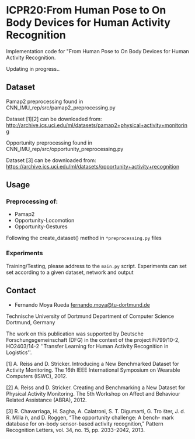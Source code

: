 # ICPR20:From Human Pose to On Body Devices for Human Activity Recognition
Implementation code for "From Human Pose to On Body Devices for Human Activity Recognition.

Updating in progress..

## Dataset
Pamap2 preprocessing found in CNN_IMU_rep/src/pamap2_preprocessing.py

Dataset [1][2] can be downloaded from:
http://archive.ics.uci.edu/ml/datasets/pamap2+physical+activity+monitoring


Opportunity preprocessing found in CNN_IMU_rep/src/opportunity_preprocessing.py

Dataset [3] can be downloaded from:
https://archive.ics.uci.edu/ml/datasets/opportunity+activity+recognition

## Usage

### Preprocessing of:
 - Pamap2
 - Opportunity-Locomotion
 - Opportunity-Gestures

Following the create_dataset() method in `*preprocessing.py` files


### Experiments
Training/Testing, please address to the `main.py` script.
Experiments can set set according to a given dataset, network and output

## Contact

  - Fernando Moya Rueda   fernando.moya@tu-dortmund.de
  
Technische University of Dortmund
Department of Computer Science
Dortmund, Germany
  
  
The work on this publication was supported by Deutsche Forschungsgemeinschaft (DFG) in the context of the project Fi799/10-2, HO2403/14-2 ''Transfer Learning for Human Activity Recognition in Logistics''.


[1] A. Reiss and D. Stricker. Introducing a New Benchmarked Dataset for Activity Monitoring. The 16th IEEE International Symposium on Wearable Computers (ISWC), 2012.

[2] A. Reiss and D. Stricker. Creating and Benchmarking a New Dataset for Physical Activity Monitoring. The 5th Workshop on Affect and Behaviour Related Assistance (ABRA), 2012.

[3] R. Chavarriaga, H. Sagha, A. Calatroni, S. T. Digumarti, G. Tro ̈ster, J. d. R. Milla ́n, and D. Roggen, “The opportunity challenge: A bench- mark database for on-body sensor-based activity recognition,” Pattern Recognition Letters, vol. 34, no. 15, pp. 2033–2042, 2013.